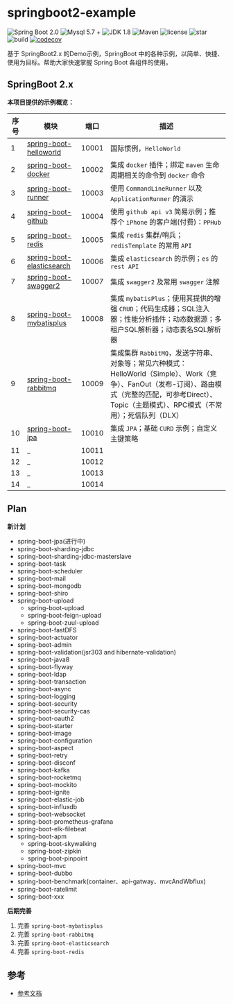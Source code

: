 # springboot2-example

![Spring Boot 2.0](https://img.shields.io/badge/Spring%20Boot-2.0-brightgreen.svg)
![Mysql 5.7 +](https://img.shields.io/badge/Mysql-5.7+-blue.svg)
![JDK 1.8](https://img.shields.io/badge/JDK-1.8-brightgreen.svg)
![Maven](https://img.shields.io/badge/Maven-3.5.0-yellowgreen.svg)
![license](https://img.shields.io/github/license/rexlin600/springboot2-example)
![star](https://img.shields.io/github/stars/rexlin600/springboot2-example?style=social)
![build](https://img.shields.io/travis/rexlin600/springboot2-example/master)
[![codecov](https://codecov.io/gh/rexlin600/springboot2-example/branch/master/graph/badge.svg)](https://codecov.io/gh/rexlin600/springboot2-example)

基于 SpringBoot2.x 的Demo示例，SpringBoot 中的各种示例，以简单、快捷、使用为目标。帮助大家快速掌握 Spring Boot 各组件的使用。

## SpringBoot 2.x

**本项目提供的示例概览：**

| 序号 | 模块 | 端口 | 描述 | 
| --- | --- | --- | --- |
| 1 | [spring-boot-helloworld](https://github.com/rexlin600/springboot2-examplespringboot2-example/tree/master/spring-boot-helloworld) | 10001 | 国际惯例，`HelloWorld` |
| 2 | [spring-boot-docker](https://github.com/rexlin600/springboot2-example/tree/master/spring-boot-docker) | 10002 | 集成 `docker` 插件；绑定 `maven` 生命周期相关的命令到 `docker` 命令 |
| 3 | [spring-boot-runner](https://github.com/rexlin600/springboot2-example/tree/master/spring-boot-runner) | 10003 | 使用 `CommandLineRunner` 以及 `ApplicationRunner` 的演示 |
| 4 | [spring-boot-github](https://github.com/rexlin600/springboot2-example/tree/master/spring-boot-github) | 10004 | 使用 `github api v3` 简易示例；推荐个 `iPhone` 的客户端(付费)：`PPHub`  |
| 5 | [spring-boot-redis](https://github.com/rexlin600/springboot2-example/tree/master/spring-boot-redis) | 10005 | 集成 `redis` 集群/哨兵；`redisTemplate` 的常用 `API` |
| 6 | [spring-boot-elasticsearch](https://github.com/rexlin600/springboot2-example/tree/master/spring-boot-elasticsearch) | 10006 | 集成 `elasticsearch` 的示例；`es` 的 `rest API` |
| 7 | [spring-boot-swagger2](https://github.com/rexlin600/springboot2-example/tree/master/spring-boot-swagger2) | 10007 | 集成 `swagger2` 及常用 `swagger` 注解 |
| 8 | [spring-boot-mybatisplus](https://github.com/rexlin600/springboot2-example/tree/master/spring-boot-mybatisplus) | 10008 | 集成 `mybatisPlus`；使用其提供的增强 `CRUD`；代码生成器；SQL注入器；性能分析插件；动态数据源；多租户SQL解析器；动态表名SQL解析器 |
| 9 | [spring-boot-rabbitmq](https://github.com/rexlin600/springboot2-example/tree/master/spring-boot-rabbitmq) | 10009 | 集成集群 `RabbitMQ`，发送字符串、对象等；常见六种模式：HelloWorld（Simple）、Work（竞争）、FanOut（发布-订阅）、路由模式（完整的匹配，可参考Direct）、Topic（主题模式）、RPC模式（不常用）；死信队列（DLX） |
| 10 | [spring-boot-jpa](https://github.com/rexlin600/springboot2-example/tree/master/spring-boot-jpa) | 10010 | 集成 `JPA`；基础 `CURD` 示例；自定义主键策略 |
| 11 | _ | 10011 |
| 12 | _ | 10012 |
| 13 | _ | 10013 |
| 14 | _ | 10014 |


## Plan

**新计划**

* spring-boot-jpa(进行中)
* spring-boot-sharding-jdbc
* spring-boot-sharding-jdbc-masterslave
* spring-boot-task
* spring-boot-scheduler
* spring-boot-mail
* spring-boot-mongodb
* spring-boot-shiro
* spring-boot-upload
  * spring-boot-upload
  * spring-boot-feign-upload
  * spring-boot-zuul-upload
* spring-boot-fastDFS
* spring-boot-actuator
* spring-boot-admin
* spring-boot-validation(jsr303 and hibernate-validation)
* spring-boot-java8
* spring-boot-flyway
* spring-boot-ldap
* spring-boot-transaction
* spring-boot-async
* spring-boot-logging
* spring-boot-security
* spring-boot-security-cas
* spring-boot-oauth2
* spring-boot-starter
* spring-boot-image
* spring-boot-configuration
* spring-boot-aspect
* spring-boot-retry
* spring-boot-disconf
* spring-boot-kafka
* spring-boot-rocketmq
* spring-boot-mockito
* spring-boot-ignite
* spring-boot-elastic-job
* spring-boot-influxdb
* spring-boot-websocket
* spring-boot-prometheus-grafana
* spring-boot-elk-filebeat
* spring-boot-apm
  * spring-boot-skywalking
  * spring-boot-zipkin
  * spring-boot-pinpoint
* spring-boot-mvc
* spring-boot-dubbo
* spring-boot-benchmark(container、api-gatway、mvcAndWbflux)
* spring-boot-ratelimit
* spring-boot-xxx
 

**后期完善**

1. 完善 `spring-boot-mybatisplus`
2. 完善 `spring-boot-rabbitmq`
3. 完善 `spring-boot-elasticsearch`
4. 完善 `spring-boot-redis`


## 参考

- [参考文档](https://github.com/rexlin600/springboot2-example/blob/master/docs/reference.md)